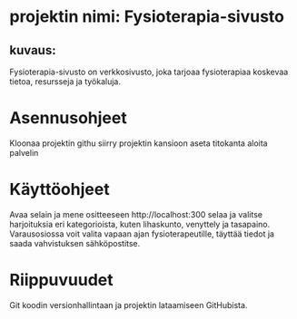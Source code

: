 
# projektin nimi: Fysioterapia-sivusto
## kuvaus:

 Fysioterapia-sivusto on verkkosivusto, joka tarjoaa fysioterapiaa koskevaa tietoa, resursseja ja työkaluja.

# Asennusohjeet

Kloonaa projektin githu
siirry projektin kansioon
aseta titokanta
aloita palvelin 

# Käyttöohjeet

Avaa selain ja mene ositteeseen http://localhost:300 
selaa ja valitse harjoituksia eri kategorioista, kuten lihaskunto, venyttely ja tasapaino.  
Varausosiossa voit valita vapaan ajan fysioterapeutille, täyttää tiedot ja saada vahvistuksen sähköpostitse.


# Riippuvuudet

Git koodin versionhallintaan ja projektin lataamiseen GitHubista.




